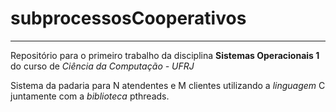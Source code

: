 # subprocessosCooperativos

---

Repositório para o primeiro trabalho da disciplina **Sistemas Operacionais 1** do curso de *Ciência da Computação - UFRJ*

Sistema da padaria para N atendentes e M clientes utilizando a *linguagem* C juntamente com a *biblioteca* pthreads.
